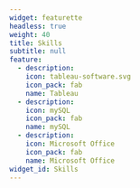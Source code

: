 ```yaml
---
widget: featurette
headless: true
weight: 40
title: Skills
subtitle: null
feature:
  - description: 
    icon: tableau-software.svg
    icon_pack: fab
    name: Tableau
  - description: 
    icon: mySQL
    icon_pack: fab
    name: mySQL
  - description: 
    icon: Microsoft Office
    icon_pack: fab
    name: Microsoft Office
widget_id: Skills
---
```

